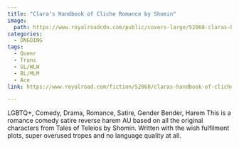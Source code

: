 ```yaml
---
title: "Clara's Handbook of Cliche Romance by Shomin"
image:
  path: https://www.royalroadcdn.com/public/covers-large/52068-claras-handbook-of-cliche-romance.jpg
categories:
  - ONGOING
tags:
  - Queer
  - Trans
  - GL/WLW
  - BL/MLM
  - Ace
link: https://www.royalroad.com/fiction/52068/claras-handbook-of-cliche-romance

---
```

LGBTQ+, Comedy, Drama, Romance, Satire, Gender Bender, Harem
This is a romance comedy satire reverse harem AU based on all the original characters from Tales of Teleios by Shomin. Written with the wish fulfilment plots, super overused tropes and no language quality at all.


